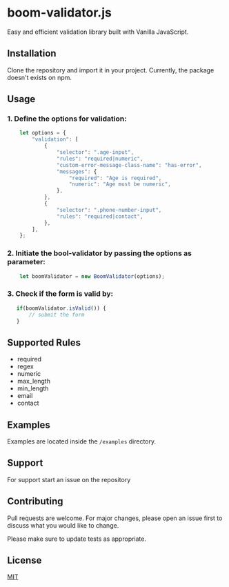 # boom-validator.js

Easy and efficient validation library built with Vanilla JavaScript.
## Installation

Clone the repository and import it in your project. Currently, the package doesn't exists on npm.
## Usage

### 1. Define the options for validation:

```javascript
    let options = {
        "validation": [
            {
                "selector": ".age-input",
                "rules": "required|numeric",
                "custom-error-message-class-name": "has-error",
                "messages": {
                    "required": "Age is required",
                    "numeric": "Age must be numeric",
                },
            },
            {
                "selector": ".phone-number-input",
                "rules": "required|contact",
            },
        ],
    };
```

### 2. Initiate the bool-validator by passing the options as parameter:

```javascript
    let boomValidator = new BoomValidator(options);
```

### 3. Check if the form is valid by:

```javascript
   if(boomValidator.isValid()) {
       // submit the form
   }
```

## Supported Rules

- required
- regex
- numeric
- max_length
- min_length
- email
- contact

## Examples

Examples are located inside the `/examples` directory.

## Support

For support start an issue on the repository


## Contributing

Pull requests are welcome. For major changes, please open an issue first to discuss what you would like to change.

Please make sure to update tests as appropriate.

## License
[MIT](https://choosealicense.com/licenses/mit/)